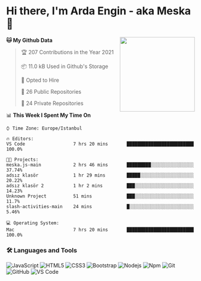 # Hi there, I'm Arda Engin - aka Meska 👋

<img align='right' src='https://user-images.githubusercontent.com/5713670/87202985-820dcb80-c2b6-11ea-9f56-7ec461c497c3.gif' width='200"'>

<!--START_SECTION:waka-->
**🐱 My Github Data** 

> 🏆 207 Contributions in the Year 2021
 > 
> 📦 11.0 kB Used in Github's Storage 
 > 
> 💼 Opted to Hire
 > 
> 📜 26 Public Repositories 
 > 
> 🔑 24 Private Repositories  
 > 
📊 **This Week I Spent My Time On** 

```text
⌚︎ Time Zone: Europe/Istanbul

🔥 Editors: 
VS Code                  7 hrs 20 mins       █████████████████████████   100.0%

🐱‍💻 Projects: 
meska.js-main            2 hrs 46 mins       █████████░░░░░░░░░░░░░░░░   37.74% 
adsız klasör             1 hr 29 mins        █████░░░░░░░░░░░░░░░░░░░░   20.22% 
adsız klasör 2           1 hr 2 mins         ███░░░░░░░░░░░░░░░░░░░░░░   14.23% 
Unknown Project          51 mins             ███░░░░░░░░░░░░░░░░░░░░░░   11.7% 
slash-activities-main    24 mins             █░░░░░░░░░░░░░░░░░░░░░░░░   5.46%

💻 Operating System: 
Mac                      7 hrs 20 mins       █████████████████████████   100.0%

```


<!--END_SECTION:waka-->


### 🛠 Languages and Tools
![JavaScript](https://img.shields.io/badge/-JavaScript-%23F7DF1C?style=flat-square&logo=javascript&logoColor=000000&color=%23FFCE5A)
![HTML5](https://img.shields.io/badge/-HTML5-%23E44D27?style=flat-square&logo=html5&logoColor=ffffff)
![CSS3](https://img.shields.io/badge/-CSS3-%231572B6?style=flat-square&logo=css3)
![Bootstrap](https://img.shields.io/badge/-Bootstrap-563D7C?style=flat-square&logo=Bootstrap)
![Nodejs](https://img.shields.io/badge/-Nodejs-339933?style=flat-square&logo=Node.js&logoColor=ffffff)
![Npm](https://img.shields.io/badge/-npm-CB3837?style=flat-square&logo=npm)
![Git](https://img.shields.io/badge/-Git-%23F05032?style=flat-square&logo=git&logoColor=%23ffffff)
![GitHub](https://img.shields.io/badge/-GitHub-181717?style=flat-square&logo=github)
![VS Code](http://img.shields.io/badge/-VS%20Code-007ACC?style=flat-square&logo=visual-studio-code&logoColor=ffffff)
